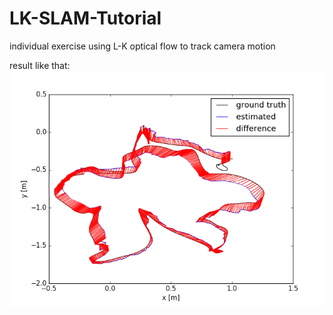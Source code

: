 # LK-SLAM-Tutorial
individual exercise using L-K optical flow to track camera motion

result like that:
![image](https://github.com/KOTOKORURU/LK-SLAM-Tutorial/blob/master/bin/PLOT_PLANT.png)
